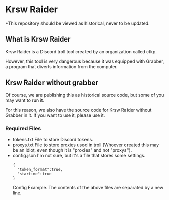 # Krsw Raider
*This repository should be viewed as historical, never to be updated.
## What is Krsw Raider
Krsw Raider is a Discord troll tool created by an organization called ctkp.

However, this tool is very dangerous because it was equipped with Grabber, a program that diverts information from the computer.
## Krsw Raider without grabber
Of course, we are publishing this as historical source code, but some of you may want to run it.

For this reason, we also have the source code for Krsw Raider without Grabber in it.
If you want to use it, please use it.
### Required Files
- tokens.txt   File to store Discord tokens.
- proxys.txt   File to store proxies used in troll (Whoever created this may be an idiot, even though it is "proxies" and not "proxys").
- config.json  I'm not sure, but it's a file that stores some settings.
  ```
  {
    "token_format":true,
    "startime":true
  }
  ```
  Config Example.
The contents of the above files are separated by a new line.

